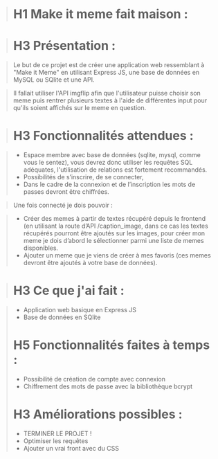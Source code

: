 > # H1 Make it meme fait maison :

> # H3 Présentation :

>Le but de ce projet est de créer une application web ressemblant à "Make it Meme" en utilisant Express JS, une base de données en MySQL ou SQlite et une API. 

>Il fallait utiliser l'API imgflip afin que l'utilisateur puisse choisir son meme puis rentrer plusieurs textes à l'aide de différentes input pour qu'ils soient affichés sur le meme en question.

> # H3 Fonctionnalités attendues : 

> * Espace membre avec base de données (sqlite, mysql, comme vous le
sentez), vous devrez donc utiliser les requêtes SQL adéquates,
l'utilisation de relations est fortement recommandés.
> * Possibilités de s’inscrire, de se connecter,
> * Dans le cadre de la connexion et de l’inscription les mots de
passes devront être chiffrées.

> Une fois connecté je dois pouvoir :

> * Créer des memes à partir de textes récupéré depuis le frontend (en utilisant la route d’API /caption_image, dans ce cas les
textes récupérés pourront être ajoutés sur les images, pour créer
mon meme je dois d’abord le sélectionner parmi une liste de
memes disponibles.
> * Ajouter un meme que je viens de créer à mes favoris (ces memes
devront être ajoutés à votre base de données).

># H3 Ce que j'ai fait :

> * Application web basique en Express JS
> * Base de données en SQlite
>
> # H5 Fonctionnalités faites à temps :
>
> * Possibilité de création de compte avec connexion
> * Chiffrement des mots de passe avec la bibliothèque bcrypt
>
> # H3 Améliorations possibles :
>
> * TERMINER LE PROJET !
> * Optimiser les requêtes
> * Ajouter un vrai front avec du CSS